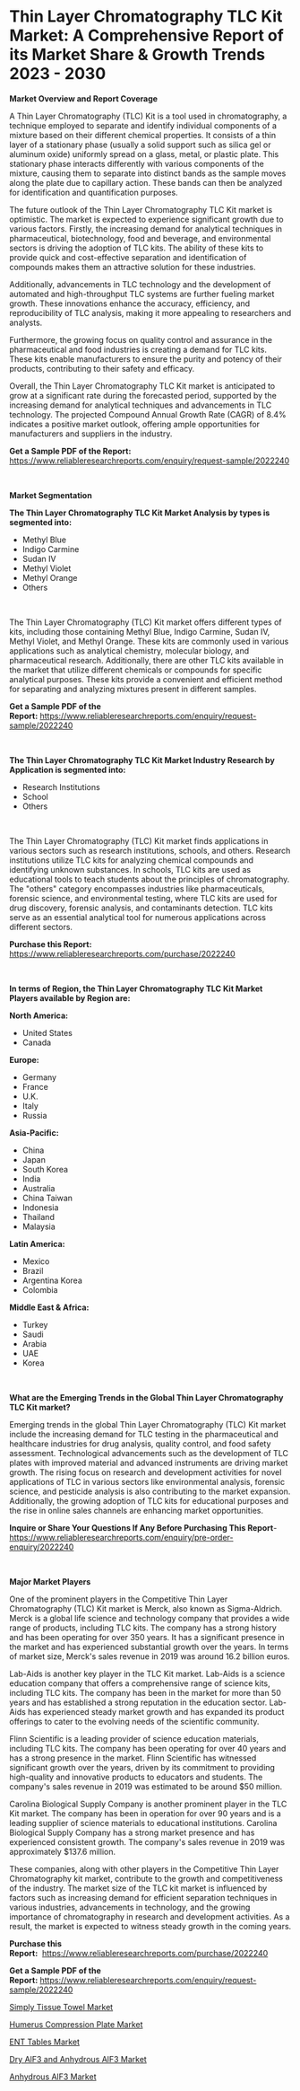 <p><h1>Thin Layer Chromatography TLC Kit Market: A Comprehensive Report of its Market Share & Growth Trends 2023 - 2030</h1></p><p><strong>Market Overview and Report Coverage</strong></p>
<p><p>A Thin Layer Chromatography (TLC) Kit is a tool used in chromatography, a technique employed to separate and identify individual components of a mixture based on their different chemical properties. It consists of a thin layer of a stationary phase (usually a solid support such as silica gel or aluminum oxide) uniformly spread on a glass, metal, or plastic plate. This stationary phase interacts differently with various components of the mixture, causing them to separate into distinct bands as the sample moves along the plate due to capillary action. These bands can then be analyzed for identification and quantification purposes.</p><p>The future outlook of the Thin Layer Chromatography TLC Kit market is optimistic. The market is expected to experience significant growth due to various factors. Firstly, the increasing demand for analytical techniques in pharmaceutical, biotechnology, food and beverage, and environmental sectors is driving the adoption of TLC kits. The ability of these kits to provide quick and cost-effective separation and identification of compounds makes them an attractive solution for these industries.</p><p>Additionally, advancements in TLC technology and the development of automated and high-throughput TLC systems are further fueling market growth. These innovations enhance the accuracy, efficiency, and reproducibility of TLC analysis, making it more appealing to researchers and analysts.</p><p>Furthermore, the growing focus on quality control and assurance in the pharmaceutical and food industries is creating a demand for TLC kits. These kits enable manufacturers to ensure the purity and potency of their products, contributing to their safety and efficacy.</p><p>Overall, the Thin Layer Chromatography TLC Kit market is anticipated to grow at a significant rate during the forecasted period, supported by the increasing demand for analytical techniques and advancements in TLC technology. The projected Compound Annual Growth Rate (CAGR) of 8.4% indicates a positive market outlook, offering ample opportunities for manufacturers and suppliers in the industry.</p></p>
<p><strong>Get a Sample PDF of the Report:</strong> <a href="https://www.reliableresearchreports.com/enquiry/request-sample/2022240">https://www.reliableresearchreports.com/enquiry/request-sample/2022240</a></p>
<p>&nbsp;</p>
<p><strong>Market Segmentation</strong></p>
<p><strong>The Thin Layer Chromatography TLC Kit Market Analysis by types is segmented into:</strong></p>
<p><ul><li>Methyl Blue</li><li>Indigo Carmine</li><li>Sudan IV</li><li>Methyl Violet</li><li>Methyl Orange</li><li>Others</li></ul></p>
<p>&nbsp;</p>
<p><p>The Thin Layer Chromatography (TLC) Kit market offers different types of kits, including those containing Methyl Blue, Indigo Carmine, Sudan IV, Methyl Violet, and Methyl Orange. These kits are commonly used in various applications such as analytical chemistry, molecular biology, and pharmaceutical research. Additionally, there are other TLC kits available in the market that utilize different chemicals or compounds for specific analytical purposes. These kits provide a convenient and efficient method for separating and analyzing mixtures present in different samples.</p></p>
<p><strong>Get a Sample PDF of the Report:</strong>&nbsp;<a href="https://www.reliableresearchreports.com/enquiry/request-sample/2022240">https://www.reliableresearchreports.com/enquiry/request-sample/2022240</a></p>
<p>&nbsp;</p>
<p><strong>The Thin Layer Chromatography TLC Kit Market Industry Research by Application is segmented into:</strong></p>
<p><ul><li>Research Institutions</li><li>School</li><li>Others</li></ul></p>
<p>&nbsp;</p>
<p><p>The Thin Layer Chromatography (TLC) Kit market finds applications in various sectors such as research institutions, schools, and others. Research institutions utilize TLC kits for analyzing chemical compounds and identifying unknown substances. In schools, TLC kits are used as educational tools to teach students about the principles of chromatography. The "others" category encompasses industries like pharmaceuticals, forensic science, and environmental testing, where TLC kits are used for drug discovery, forensic analysis, and contaminants detection. TLC kits serve as an essential analytical tool for numerous applications across different sectors.</p></p>
<p><strong>Purchase this Report:</strong>&nbsp; <a href="https://www.reliableresearchreports.com/purchase/2022240">https://www.reliableresearchreports.com/purchase/2022240</a></p>
<p>&nbsp;</p>
<p><strong>In terms of Region, the Thin Layer Chromatography TLC Kit Market Players available by Region are:</strong></p>
<p>
    <p> <strong> North America: </strong>
        <ul>
            <li>United States</li>
            <li>Canada</li>
        </ul>
        </p> 
    <p> <strong> Europe: </strong>
        <ul>
            <li>Germany</li>
            <li>France</li>
            <li>U.K.</li>
            <li>Italy</li>
            <li>Russia</li>
        </ul>
        </p> 
    <p> <strong> Asia-Pacific: </strong>
        <ul>
            <li>China</li>
            <li>Japan</li>
            <li>South Korea</li>
            <li>India</li>
            <li>Australia</li>
            <li>China Taiwan</li>
            <li>Indonesia</li>
            <li>Thailand</li>
            <li>Malaysia</li>
        </ul>
        </p> 
    <p> <strong> Latin America: </strong>
        <ul>
            <li>Mexico</li>
            <li>Brazil</li>
            <li>Argentina Korea</li>
            <li>Colombia</li>
        </ul>
        </p> 
    <p> <strong> Middle East & Africa: </strong>
        <ul>
            <li>Turkey</li>
            <li>Saudi</li>
            <li>Arabia</li>
            <li>UAE</li>
            <li>Korea</li>
        </ul>
    </p>
    </p>
<p>&nbsp;</p>
<p><strong>What are the Emerging Trends in the Global Thin Layer Chromatography TLC Kit market?</strong></p>
<p><p>Emerging trends in the global Thin Layer Chromatography (TLC) Kit market include the increasing demand for TLC testing in the pharmaceutical and healthcare industries for drug analysis, quality control, and food safety assessment. Technological advancements such as the development of TLC plates with improved material and advanced instruments are driving market growth. The rising focus on research and development activities for novel applications of TLC in various sectors like environmental analysis, forensic science, and pesticide analysis is also contributing to the market expansion. Additionally, the growing adoption of TLC kits for educational purposes and the rise in online sales channels are enhancing market opportunities.</p></p>
<p><strong>Inquire or Share Your Questions If Any Before Purchasing This Report</strong>- <a href="https://www.reliableresearchreports.com/enquiry/pre-order-enquiry/2022240">https://www.reliableresearchreports.com/enquiry/pre-order-enquiry/2022240</a></p>
<p>&nbsp;</p>
<p><strong>Major Market Players</strong></p>
<p><p>One of the prominent players in the Competitive Thin Layer Chromatography (TLC) Kit market is Merck, also known as Sigma-Aldrich. Merck is a global life science and technology company that provides a wide range of products, including TLC kits. The company has a strong history and has been operating for over 350 years. It has a significant presence in the market and has experienced substantial growth over the years. In terms of market size, Merck's sales revenue in 2019 was around 16.2 billion euros.</p><p>Lab-Aids is another key player in the TLC Kit market. Lab-Aids is a science education company that offers a comprehensive range of science kits, including TLC kits. The company has been in the market for more than 50 years and has established a strong reputation in the education sector. Lab-Aids has experienced steady market growth and has expanded its product offerings to cater to the evolving needs of the scientific community.</p><p>Flinn Scientific is a leading provider of science education materials, including TLC kits. The company has been operating for over 40 years and has a strong presence in the market. Flinn Scientific has witnessed significant growth over the years, driven by its commitment to providing high-quality and innovative products to educators and students. The company's sales revenue in 2019 was estimated to be around $50 million.</p><p>Carolina Biological Supply Company is another prominent player in the TLC Kit market. The company has been in operation for over 90 years and is a leading supplier of science materials to educational institutions. Carolina Biological Supply Company has a strong market presence and has experienced consistent growth. The company's sales revenue in 2019 was approximately $137.6 million.</p><p>These companies, along with other players in the Competitive Thin Layer Chromatography kit market, contribute to the growth and competitiveness of the industry. The market size of the TLC kit market is influenced by factors such as increasing demand for efficient separation techniques in various industries, advancements in technology, and the growing importance of chromatography in research and development activities. As a result, the market is expected to witness steady growth in the coming years.</p></p>
<p><strong>Purchase this Report:</strong>&nbsp;&nbsp;<a href="https://www.reliableresearchreports.com/purchase/2022240">https://www.reliableresearchreports.com/purchase/2022240</a></p>
<p></p>
<p><strong>Get a Sample PDF of the Report:</strong>&nbsp;<a href="https://www.reliableresearchreports.com/enquiry/request-sample/2022240">https://www.reliableresearchreports.com/enquiry/request-sample/2022240</a></p>
<p><p><a href="https://medium.com/@ransomjohns101/simply-tissue-towel-market-furnishes-information-on-market-share-market-trends-and-market-growth-18b2849a326a">Simply Tissue Towel Market</a></p><p><a href="https://github.com/rexevange/Market-Research-Report-List-1/blob/main/humerus-compression-plate-market.md">Humerus Compression Plate Market</a></p><p><a href="https://github.com/lilstefpacute/Market-Research-Report-List-1/blob/main/ent-tables-market.md">ENT Tables Market</a></p><p><a href="https://medium.com/@soloncarter2662/dry-alf3-and-anhydrous-alf3-market-focuses-on-market-share-size-and-projected-forecast-till-2030-65d8c05525a2">Dry AlF3 and Anhydrous AlF3 Market</a></p><p><a href="https://medium.com/@eltaroberts2662/anhydrous-alf3-market-outlook-industry-overview-and-forecast-2023-to-2030-b4e4b8f7da8c">Anhydrous AlF3 Market</a></p></p>